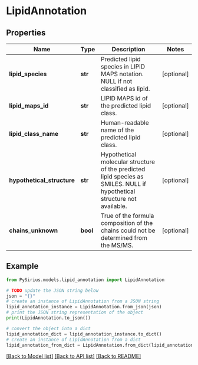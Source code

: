 # LipidAnnotation


## Properties

Name | Type | Description | Notes
------------ | ------------- | ------------- | -------------
**lipid_species** | **str** | Predicted lipid species in LIPID MAPS notation.  NULL if not classified as lipid. | [optional] 
**lipid_maps_id** | **str** | LIPID MAPS id of the predicted lipid class. | [optional] 
**lipid_class_name** | **str** | Human-readable name of the predicted lipid class. | [optional] 
**hypothetical_structure** | **str** | Hypothetical molecular structure of the predicted lipid species as SMILES.  NULL if hypothetical structure not available. | [optional] 
**chains_unknown** | **bool** | True of the formula composition of the chains could not be determined from the MS/MS. | [optional] 

## Example

```python
from PySirius.models.lipid_annotation import LipidAnnotation

# TODO update the JSON string below
json = "{}"
# create an instance of LipidAnnotation from a JSON string
lipid_annotation_instance = LipidAnnotation.from_json(json)
# print the JSON string representation of the object
print(LipidAnnotation.to_json())

# convert the object into a dict
lipid_annotation_dict = lipid_annotation_instance.to_dict()
# create an instance of LipidAnnotation from a dict
lipid_annotation_from_dict = LipidAnnotation.from_dict(lipid_annotation_dict)
```
[[Back to Model list]](../README.md#documentation-for-models) [[Back to API list]](../README.md#documentation-for-api-endpoints) [[Back to README]](../README.md)


